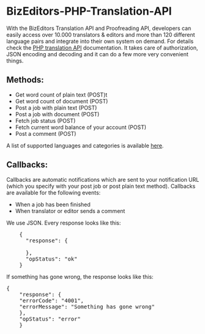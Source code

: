 BizEditors-PHP-Translation-API
==============================

With the BizEditors Translation API and Proofreading API, developers can easily access over 10.000 translators & editors and more than 120 different language pairs and integrate into their own system on demand. For details check the <a href="http://www.bizeditors.com/en/developers">PHP translation API</a> documentation.
It takes care of authorization, JSON encoding and decoding and it can do a few more very convenient things.

<h2>Methods:</h2>
<ul>
  <li>Get word count of plain text (POST)t</li>
  <li>Get word count of document (POST)</li>
  <li>Post a job with plain text (POST)</li>
  <li>Post a job with document (POST)</li>
  <li>Fetch job status (POST)</li>
  <li>Fetch current word balance of your account (POST)</li>
  <li>Post a comment (POST)</li>
</ul>

A list of supported languages and categories is available <a href="http://www.bizeditors.com/en/developers/languages">here</a>.

<h2>Callbacks:</h2>

Callbacks are automatic notifications which are sent to your notification URL (which you specify with your post job or post plain text method). Callbacks are available for the following events:

<ul>
  <li>When a job has been finished</li>
  <li>When translator or editor sends a comment</li>
</ul>

We use JSON. Every response looks like this:

<pre>
    {
      "response": {

      },
      "opStatus": "ok"
    }
</pre>


If something has gone wrong, the response looks like this:

<pre>
{
    "response": {
    "errorCode": "4001",
    "errorMessage": "Something has gone wrong"
    },
    "opStatus": "error"
    }
</pre>
